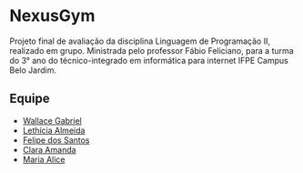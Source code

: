 # NexusGym
 Projeto final de avaliação da disciplina Linguagem de Programação II, realizado em grupo.
 Ministrada pelo professor Fábio Feliciano, para a turma do 3° ano do técnico-integrado em informática para internet IFPE Campus Belo Jardim. 
 ## Equipe
- [Wallace Gabriel](https://github.com/WGabbriel)
- [Lethícia Almeida](https://github.com/yLeehsz014)
- [Felipe dos Santos](https://github.com/Felps1z)
- [Clara Amanda](#)
- [Maria Alice](#)